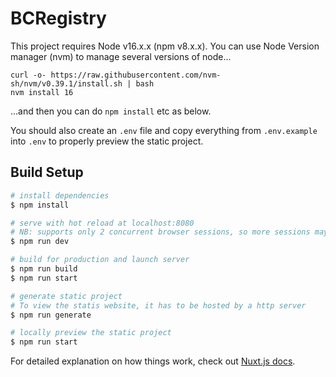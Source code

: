 # BCRegistry

This project requires Node v16.x.x (npm v8.x.x). You can use Node Version manager (nvm) to manage several versions of node...
```
curl -o- https://raw.githubusercontent.com/nvm-sh/nvm/v0.39.1/install.sh | bash
nvm install 16
```
...and then you can do `npm install` etc as below.

You should also create an `.env` file and copy everything from `.env.example` into `.env` to properly preview the
static project.

## Build Setup

```bash
# install dependencies
$ npm install

# serve with hot reload at localhost:8080
# NB: supports only 2 concurrent browser sessions, so more sessions may display strangely or not at all
$ npm run dev

# build for production and launch server
$ npm run build
$ npm run start
```
```bash
# generate static project
# To view the statis website, it has to be hosted by a http server
$ npm run generate

# locally preview the static project
$ npm run start

```

For detailed explanation on how things work, check out [Nuxt.js docs](https://nuxtjs.org).
